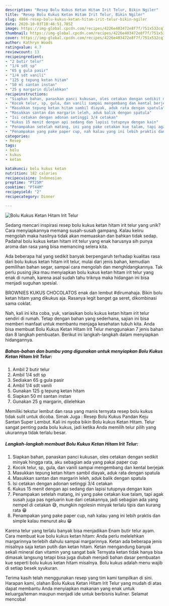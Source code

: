 ```yaml
---
description: "Resep Bolu Kukus Ketan Hitam Irit Telur, Bikin Ngiler"
title: "Resep Bolu Kukus Ketan Hitam Irit Telur, Bikin Ngiler"
slug: 4804-resep-bolu-kukus-ketan-hitam-irit-telur-bikin-ngiler
date: 2020-10-03T18:46:51.785Z
image: https://img-global.cpcdn.com/recipes/4226e403472e8f7f/751x532cq70/bolu-kukus-ketan-hitam-irit-telur-foto-resep-utama.jpg
thumbnail: https://img-global.cpcdn.com/recipes/4226e403472e8f7f/751x532cq70/bolu-kukus-ketan-hitam-irit-telur-foto-resep-utama.jpg
cover: https://img-global.cpcdn.com/recipes/4226e403472e8f7f/751x532cq70/bolu-kukus-ketan-hitam-irit-telur-foto-resep-utama.jpg
author: Kathryn Woods
ratingvalue: 4.7
reviewcount: 13
recipeingredient:
- "2 butir telur"
- "1/4 sdt sp"
- "65 g gula pasir"
- "1/4 sdt vanili"
- "125 g tepung ketan hitam"
- "50 ml santan instan"
- "25 g margarin dilelehkan"
recipeinstructions:
- "Siapkan bahan, panaskan panci kukusan, oles cetakan dengan sedikit minyak hingga rata, aku sebagian ada yang pakai paper cup"
- "Kocok telur, sp, gula, dan vanili sampai mengembang dan kental berjejak"
- "Masukkan tepung ketan hitam sambil diayak, aduk rata dengan spatula"
- "Masukkan santan dan margarin leleh, aduk balik dengan spatula"
- "Isi cetakan dengan adonan setinggi 3/4 cetakan"
- "Kukus 15 menit dengan api sedang dan lapisi tutupnya dengan kain"
- "Penampakan setelah matang, ini yang pake cetakan kue talam, tapi agak susah juga pas ngeluarin kue dari cetakannya, jadi sebagian ada yang nempel di cetakan 😅, mungkin ngolesin minyak terlalu tipis dan kurang rata 😁"
- "Penampakan yang pake paper cup, nah kalau yang ini lebih praktis dan simple kalau menurut aku 😁"
categories:
- Resep
tags:
- bolu
- kukus
- ketan

katakunci: bolu kukus ketan 
nutrition: 182 calories
recipecuisine: Indonesian
preptime: "PT25M"
cooktime: "PT44M"
recipeyield: "2"
recipecategory: Dinner

---
```



![Bolu Kukus Ketan Hitam Irit Telur](https://img-global.cpcdn.com/recipes/4226e403472e8f7f/751x532cq70/bolu-kukus-ketan-hitam-irit-telur-foto-resep-utama.jpg)

Sedang mencari inspirasi resep bolu kukus ketan hitam irit telur yang unik? Cara menyiapkannya memang susah-susah gampang. Kalau keliru mengolah maka hasilnya tidak akan memuaskan dan bahkan tidak sedap. Padahal bolu kukus ketan hitam irit telur yang enak harusnya sih punya aroma dan rasa yang bisa memancing selera kita.

Ada beberapa hal yang sedikit banyak berpengaruh terhadap kualitas rasa dari bolu kukus ketan hitam irit telur, mulai dari jenis bahan, kemudian pemilihan bahan segar, sampai cara mengolah dan menghidangkannya. Tak perlu pusing jika mau menyiapkan bolu kukus ketan hitam irit telur yang enak di rumah, karena asal sudah tahu triknya maka hidangan ini bisa menjadi suguhan spesial.

BROWNIES KUKUS CHOCOLATOS enak dan lembut #dirumahaja. Bikin bolu ketan hitam yang dikukus aja. Rasanya legit banget ga seret, dikombinasi sama coklat.


Nah, kali ini kita coba, yuk, variasikan bolu kukus ketan hitam irit telur sendiri di rumah. Tetap dengan bahan yang sederhana, sajian ini bisa memberi manfaat untuk membantu menjaga kesehatan tubuh kita. Anda bisa membuat Bolu Kukus Ketan Hitam Irit Telur menggunakan 7 jenis bahan dan 8 langkah pembuatan. Berikut ini langkah-langkah dalam menyiapkan hidangannya.

<!--inarticleads1-->

##### Bahan-bahan dan bumbu yang digunakan untuk menyiapkan Bolu Kukus Ketan Hitam Irit Telur:

1. Ambil 2 butir telur
1. Ambil 1/4 sdt sp
1. Sediakan 65 g gula pasir
1. Ambil 1/4 sdt vanili
1. Gunakan 125 g tepung ketan hitam
1. Siapkan 50 ml santan instan
1. Gunakan 25 g margarin, dilelehkan


Memiliki tekstur lembut dan rasa yang manis ternyata resep bolu kukus tidak sulit untuk dicoba. Simak Juga : Resep Bolu Kukus Pandan Keju Santan Super Lembut. Kali ini nyoba bikin Bolu kukus Ketan Hitam. Telur sangat penting pada bolu kukus, jadi ketika Anda memilih telur pilih yang ukurannya tidak terlalu besar. 

<!--inarticleads2-->

##### Langkah-langkah membuat Bolu Kukus Ketan Hitam Irit Telur:

1. Siapkan bahan, panaskan panci kukusan, oles cetakan dengan sedikit minyak hingga rata, aku sebagian ada yang pakai paper cup
1. Kocok telur, sp, gula, dan vanili sampai mengembang dan kental berjejak
1. Masukkan tepung ketan hitam sambil diayak, aduk rata dengan spatula
1. Masukkan santan dan margarin leleh, aduk balik dengan spatula
1. Isi cetakan dengan adonan setinggi 3/4 cetakan
1. Kukus 15 menit dengan api sedang dan lapisi tutupnya dengan kain
1. Penampakan setelah matang, ini yang pake cetakan kue talam, tapi agak susah juga pas ngeluarin kue dari cetakannya, jadi sebagian ada yang nempel di cetakan 😅, mungkin ngolesin minyak terlalu tipis dan kurang rata 😁
1. Penampakan yang pake paper cup, nah kalau yang ini lebih praktis dan simple kalau menurut aku 😁


Karena telur yang terlalu banyak bisa menjadikan Enam butir telur ayam. Cara membuat kue bolu kukus ketan hitam: Anda perlu melelehkan margarinnya terlebih dahulu sampai margarinnya. Ketan ada beberapa jenis misalnya saja ketan putih dan ketan hitam. Ketan mengandung banyak sekali mineral dan vitamin yang sangat baik Ternyata ketan tidak hanya bisa dimasak langsung tetapi bisa juga diubah menjadi bahan dasar pembuatan kue seperti bolu kukus ketan hitam misalnya. Bolu kukus adalah menu wajib di setiap besek syukuran. 

Terima kasih telah menggunakan resep yang tim kami tampilkan di sini. Harapan kami, olahan Bolu Kukus Ketan Hitam Irit Telur yang mudah di atas dapat membantu Anda menyiapkan makanan yang enak untuk keluarga/teman maupun menjadi ide untuk berbisnis kuliner. Selamat mencoba!
